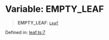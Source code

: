 # Variable: EMPTY\_LEAF

> **EMPTY\_LEAF**: [`Leaf`](../classes/Leaf.md)

Defined in: [leaf.ts:7](https://github.com/dcdpr/did-btcr2-js/blob/c82bc5c69016e1146a0c52c6e6b21621f5abd6d4/packages/smt/src/leaf.ts#L7)
